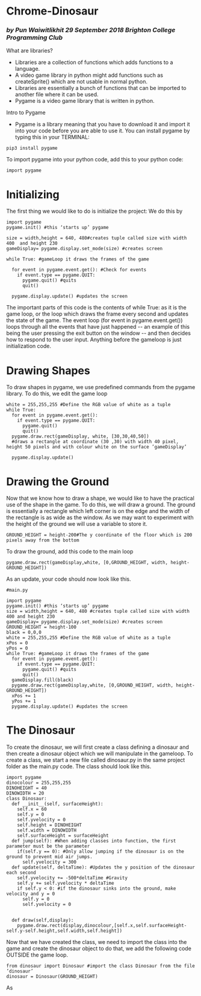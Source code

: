 # Chrome-Dinosaur 

### *by Pun Waiwitlikhit 29 September 2018 Brighton College Programming Club*

What are libraries?
- Libraries are a collection of functions which adds functions to a language.
- A video game library in python might add functions such as createSprite() which are not usable in normal python.
- Libraries are essentially a bunch of functions that can be imported to another file where it can be used.
- Pygame is a video game library that is written in python.

Intro to Pygame
- Pygame is a library meaning that you have to download it and import it into your code before you are able to use it.
You can install pygame by typing this in your TERMINAL: 

``` pip3 install pygame ```

To import pygame into your python code, add this to your python code: 

``` import pygame ```

# Initializing
The first thing we would like to do is initialize the project: We do this by 
```
import pygame
pygame.init() #this ‘starts up’ pygame

size = width,height = 640, 480#creates tuple called size with width 400  and height 230 
gameDisplay= pygame.display.set_mode(size) #creates screen

while True: #gameLoop it draws the frames of the game 

  for event in pygame.event.get(): #Check for events
    if event.type == pygame.QUIT:
      pygame.quit() #quits
      quit()

  pygame.display.update() #updates the screen

```
The important parts of this code is the contents of while True: as it is the game loop, or the loop which draws the frame every second and updates the state of the game. The event loop (for event in pygame.event.get()) loops through all the events that have just happened -- an example of this being the user pressing the exit button on the window -- and then decides how to respond to the user input. Anything before the gameloop is just initialization code.

# Drawing Shapes
To draw shapes in pygame, we use predefined commands from the pygame library. To do this, we edit the game loop 

```
white = 255,255,255 #Define the RGB value of white as a tuple
while True:
  for event in pygame.event.get():
    if event.type == pygame.QUIT:
      pygame.quit()
      quit()			
  pygame.draw.rect(gameDisplay, white, [30,30,40,50]) 
  #draws a rectangle at coordinate (30 ,30) with width 40 pixel, height 50 pixels and with colour white on the surface ’gameDisplay’

  pygame.display.update() 
```

# Drawing the Ground
Now that we know how to draw a shape, we would like to have the practical use of the shape in the game. To do this, we will draw a ground. The ground is essentially a rectangle which left corner is on the edge and the width of the rectangle is as wide as the window. As we may want to experiment with the height of the ground we will use a variable to store it.

```GROUND_HEIGHT = height-200#The y coordinate of the floor which is 200 pixels away from the bottom```

To draw the ground, add this code to the main loop

```pygame.draw.rect(gameDisplay,white, [0,GROUND_HEIGHT, width, height-GROUND_HEIGHT])```

As an update, your code should now look like this.

```
#main.py

import pygame
pygame.init() #this ‘starts up’ pygame
size = width,height = 640, 480 #creates tuple called size with width 400 and height 230 
gameDisplay= pygame.display.set_mode(size) #creates screen
GROUND_HEIGHT = height-100 
black = 0,0,0
white = 255,255,255 #Define the RGB value of white as a tuple
xPos = 0
yPos = 0
while True: #gameLoop it draws the frames of the game 
  for event in pygame.event.get():
    if event.type == pygame.QUIT:
      pygame.quit() #quits
      quit()
  gameDisplay.fill(black)
  pygame.draw.rect(gameDisplay,white, [0,GROUND_HEIGHT, width, height-GROUND_HEIGHT])
  xPos += 1
  yPos += 1
  pygame.display.update() #updates the screen
```

# The Dinosaur
To create the dinosaur, we will first create a class defining a dinosaur and then create a dinosaur object which we will manipulate in the gameloop. To create a class, we start a new file called dinosaur.py in the same project folder as the main.py code. The class should look like this.

```
import pygame
dinocolour = 255,255,255
DINOHEIGHT = 40
DINOWIDTH = 20
class Dinosaur:
  def __init__(self, surfaceHeight):
    self.x = 60
    self.y = 0
    self.yvelocity = 0
    self.height = DINOHEIGHT
    self.width = DINOWIDTH
    self.surfaceHeight = surfaceHeight
  def jump(self): #When adding classes into function, the first parameter must be the parameter
    if(self.y == 0): #Only allow jumping if the dinosaur is on the ground to prevent mid air jumps.
      self.yvelocity = 300
  def update(self, deltaTime): #Updates the y position of the dinosaur each second
    self.yvelocity += -500*deltaTime #Gravity
    self.y += self.yvelocity * deltaTime
    if self.y < 0: #if the dinosaur sinks into the ground, make velocity and y = 0
      self.y = 0
      self.yvelocity = 0

	
  def draw(self,display):
    pygame.draw.rect(display,dinocolour,[self.x,self.surfaceHeight-self.y-self.height,self.width,self.height])
```

Now that we have created the class, we need to import the class into the game and create the dinosaur object to do that, we add the following code OUTSIDE the game loop.

```
from dinosaur import Dinosaur #import the class Dinosaur from the file ’dinosaur’
dinosaur = Dinosaur(GROUND_HEIGHT)
```

As

